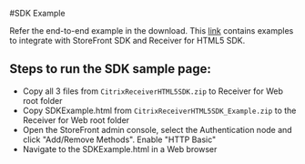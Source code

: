 #SDK Example

Refer the end-to-end example in the download. This [link](https://www.citrix.com/downloads/citrix-receiver/html5/receiver-for-html5-sdk-latest#ctx-dl-eula) contains examples to integrate with StoreFront SDK and Receiver for HTML5 SDK.

## Steps to run the SDK sample page:

- Copy all 3 files from `CitrixReceiverHTML5SDK.zip` to Receiver for Web root folder
- Copy SDKExample.html from `CitrixReceiverHTML5SDK_Example.zip` to the Receiver for Web root folder
- Open the StoreFront admin console, select the Authentication node and click "Add/Remove Methods". Enable "HTTP Basic"
- Navigate to the SDKExample.html in a Web browser
